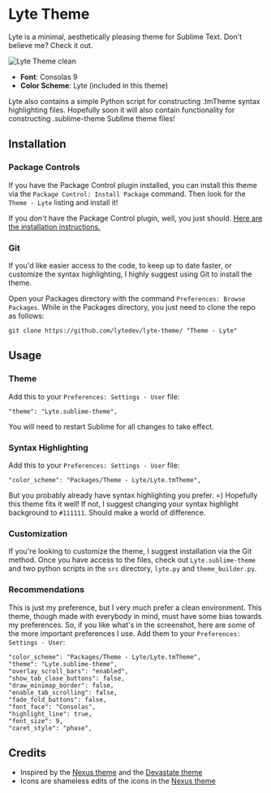 # Lyte Theme

Lyte is a minimal, aesthetically pleasing theme for Sublime Text. Don't believe me? Check it out.

![Lyte Theme clean][3]

* **Font**: Consolas 9
* **Color Scheme**: Lyte (included in this theme)

Lyte also contains a simple Python script for constructing .tmTheme syntax highlighting files. Hopefully soon it will also contain functionality for constructing .sublime-theme Sublime theme files!

## Installation

### Package Controls

If you have the Package Control plugin installed, you can install this theme via the `Package Control: Install Package` command. Then look for the `Theme - Lyte` listing and install it!

If you *don't* have the Package Control plugin, well, you just should. [Here are the installation instructions.][4]

### Git

If you'd like easier access to the code, to keep up to date faster, or customize the syntax highlighting, I highly suggest using Git to install the theme.

Open your Packages directory with the command `Preferences: Browse Packages`. While in the Packages directory, you just need to clone the repo as follows:

    git clone https://github.com/lytedev/lyte-theme/ "Theme - Lyte"

## Usage

### Theme

Add this to your `Preferences: Settings - User` file:

    "theme": "Lyte.sublime-theme",

You will need to restart Sublime for all changes to take effect.

### Syntax Highlighting

Add this to your `Preferences: Settings - User` file:

    "color_scheme": "Packages/Theme - Lyte/Lyte.tmTheme",

But you probably already have syntax highlighting you prefer. =) Hopefully this theme fits it well! If not, I suggest changing your syntax highlight background to `#111111`. Should make a world of difference.

### Customization

If you're looking to customize the theme, I suggest installation via the Git method. Once you have access to the files, check out `Lyte.sublime-theme` and two python scripts in the `src` directory, `lyte.py` and `theme_builder.py`.

### Recommendations

This is just my preference, but I very much prefer a clean environment. This theme, though made with everybody in mind, must have some bias towards my preferences. So, if you like what's in the screenshot, here are some of the more important preferences I use. Add them to your `Preferences: Settings - User`:

    "color_scheme": "Packages/Theme - Lyte/Lyte.tmTheme",
    "theme": "Lyte.sublime-theme",
    "overlay_scroll_bars": "enabled",
    "show_tab_close_buttons": false,
    "draw_minimap_border": false,
    "enable_tab_scrolling": false,
    "fade_fold_buttons": false,
    "font_face": "Consolas",
    "highlight_line": true,
    "font_size": 9,
    "caret_style": "phase",

## Credits

* Inspired by the [Nexus theme][1] and the [Devastate theme][2]
* Icons are shameless edits of the icons in the [Nexus theme][1]

[1]: https://github.com/EleazarCrusader/nexus-theme
[2]: https://github.com/vlakarados/devastate
[3]: https://raw.githubusercontent.com/lytedev/lyte-theme/master/assets/screenshots/lyte-theme-small-clean.png
[4]: https://sublime.wbond.net/installation
